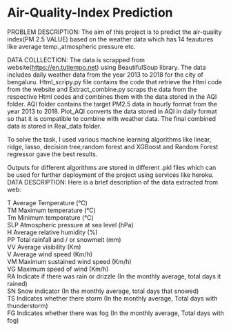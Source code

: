# Air-Quality-Index Prediction 

PROBLEM DESCRIPTION:
The aim of this project is to predict the air-quality index(PM 2.5 VALUE) based on the weather data which has 14 feautures like average temp.,atmospheric pressure etc.

DATA COLLLECTION:
The data is scrapped from website(https://en.tutiempo.net) using BeautifulSoup library. The data includes daily weather data from the year 2013 to 2018 for the city of bengaluru. Html_scripy.py file contains the code that retrieve the Html code from the website and Extract_combine.py scraps the data from the respective Html codes and combines them with the data stored in the AQI folder. AQI folder contains the target PM2.5 data in hourly format from the year 2013 to 2018. Plot_AQI converts the data stored in AQI in daily format so that it is compatible to combine with weather data. The final combined data is stored in Real_data folder.

To solve the task, I used various machine learning algorithms like linear, ridge, lasso, decision tree,random forest and XGBoost and Random Forest regressor gave the best results.

Outputs for different algorithms are stored in different .pkl files which can be used for further deployment of the project using services like heroku.
DATA DESCRIPTION:
Here is a brief description of the data extracted from web:

T	  Average Temperature (°C)                                                                                                                              
TM	Maximum temperature (°C)                                                                                                                               
Tm	Minimum temperature (°C)                                                                                                                               
SLP	Atmospheric pressure at sea level (hPa)                                                                                                                 
H	  Average relative humidity (%)                                                                                                                           
PP	Total rainfall and / or snowmelt (mm)                                                                                                                   
VV	Average visibility (Km)                                                                                                                                 
V	  Average wind speed (Km/h)                                                                                                                               
VM	Maximum sustained wind speed (Km/h)                                                                                                                     
VG	Maximum speed of wind (Km/h)                                                                                                                           
RA	Indicate if there was rain or drizzle (In the monthly average, total days it rained)                                                                   
SN	Snow indicator (In the monthly average, total days that snowed)                                                                                         
TS	Indicates whether there storm (In the monthly average, Total days with thunderstorm)                                                                   
FG	Indicates whether there was fog (In the monthly average, Total days with fog)
